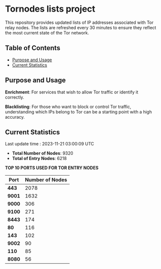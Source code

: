 # Tornodes lists project

This repository provides updated lists of IP addresses associated with Tor relay nodes. The lists are refreshed every 30 minutes to ensure they reflect the most current state of the Tor network.

## Table of Contents

- [Purpose and Usage](#purpose-and-usage)
- [Current Statistics](#current-statistics)


## Purpose and Usage

**Enrichment**: For services that wish to allow Tor traffic or identify it correctly.

**Blacklisting**: For those who want to block or control Tor traffic, understanding which IPs belong to Tor can be a starting point with a high accuracy.

## Current Statistics

Last update time : 2023-11-21 03:00:09 UTC

- **Total Number of Nodes**: 9320
- **Total of Entry Nodes**: 6218

**TOP 10 PORTS USED FOR TOR ENTRY NODES**

| **Port** | **Number of Nodes** |
|------|-----------------|
| **443**   | 2078  |
| **9001**   | 1632  |
| **9000**   | 306  |
| **9100**   | 271  |
| **8443**   | 174  |
| **80**   | 116  |
| **143**   | 102  |
| **9002**   | 90  |
| **110**   | 85  |
| **8080**   | 56  |

